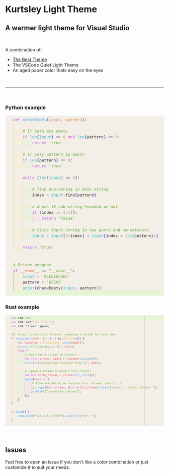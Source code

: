 # Kurtsley Light Theme

## A warmer light theme for Visual Studio

<br>

A combination of:
* [The Best Theme](https://github.com/jankohlbach/The-Best-Theme)
* The VSCode Quiet Light Theme
* An aged paper color thats easy on the eyes

<br>

---

<br>

### Python example
![Python example](python2.png)

### Rust example
![Rust example](rust3.png)

<br>

## Issues
Feel free to open an issue if you don't like a color combination or just customize it to suit your needs.
